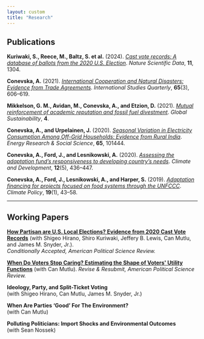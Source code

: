 ```yaml
---
layout: custom
title: "Research"
---
```



## Publications

**Kuriwaki, S., Reece, M., Baltz, S. et al.** (2024). [*Cast vote records: A database of ballots from the 2020 U.S. Election*](https://doi.org/10.1038/s41597-024-04017-1). _Nature Scientific Data_, **11**, 1304.

**Conevska, A.** (2021). [*International Cooperation and Natural Disasters: Evidence from Trade Agreements*](https://doi.org/10.1093/isq/sqab065). _International Studies Quarterly_, **65**(3), 606–619.

**Mikkelson, G. M., Avidan, M., Conevska, A., and Etzion, D.** (2021). [*Mutual reinforcement of academic reputation and fossil fuel divestment*](https://doi.org/10.1017/sus.2021.19). _Global Sustainability_, **4**.

**Conevska, A., and Urpelainen, J.** (2020). [*Seasonal Variation in Electricity Consumption Among Off-Grid Households: Evidence from Rural India*](https://doi.org/10.1016/j.erss.2020.101444). _Energy Research & Social Science_, **65**, 101444.

**Conevska, A., Ford, J., and Lesnikowski, A.** (2020). [*Assessing the adaptation fund’s responsiveness to developing country’s needs*](https://doi.org/10.1080/17565529.2019.1638225). _Climate and Development_, **12**(5), 436–447.

**Conevska, A., Ford, J., Lesnikowski, A., and Harper, S.** (2019). [*Adaptation financing for projects focused on food systems through the UNFCCC*](https://doi.org/10.1080/14693062.2018.1466682). _Climate Policy_, **19**(1), 43–58.
   



---


## Working Papers

**[How Partisan are U.S. Local Elections? Evidence from 2020 Cast Vote Records](https://osf.io/preprints/osf/db3mj)** (with Shigeo Hirano,  Shiro Kuriwaki,  Jeffery B. Lewis,  Can Mutlu, and James M. Snyder,  Jr.).  
_Conditionally Accepted, American Political Science Review._

**[When Do Voters Stop Caring? Estimating the Shape of Voters' Utility Functions](https://arxiv.org/abs/2501.03196)** (with Can Mutlu). 
_Revise & Resubmit, American Political Science Review._

**Ideology, Party, and Split-Ticket Voting**  
(with Shigeo Hirano,  Can Mutlu,  James M. Snyder,  Jr.)

**When Are Parties ‘Good’ For The Environment?**  
(with Can Mutlu)

**Polluting Politicians: Import Shocks and Environmental Outcomes**  
(with Sean Nossek)



